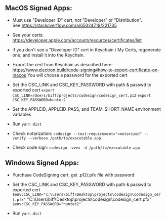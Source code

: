 

## MacOS Signed Apps:

- Must use "Developer ID" cert, not "Developer" or "Distribution".
  See:https://stackoverflow.com/a/65024719/221735

- See your certs: https://developer.apple.com/account/resources/certificates/list

- If you don't see a "Developer ID" cert in Keychain / My Certs, regenerate one,
  and install it into the Keychain.

- Export the cert from Keychain as described here:
  https://www.electron.build/code-signing#how-to-export-certificate-on-macos
  You will choose a password for the exported cert

- Set the CSC_LINK and CSC_KEY_PASSWORD with path & passwd to exported cert
  ` export CSC_LINK=/Users/biff/projects/codesign/codesign_cert.p12 `
  ` export CSC_KEY_PASSWORD=hunter2 `
  
- Set the APPLEID, APPLEID_PASS, and TEAM_SHORT_NAME environment variables
  
- Run `yarn dist`
  
- Check notarization:
  `codesign --test-requirement="=notarized" --verify --verbose /path/to/executable.app`

- Check code sign:
  `codesign -vvvv -d /path/to/executable.app`


## Windows Signed Apps:

- Purchase CodeSigning cert, get .p12/.pfx file with password

- Set the CSC_LINK and CSC_KEY_PASSWORD with path & passwd to exported cert
   ` $env:CSC_LINK="c:\users\biff\Desktop\projects\codesign\codesign_cert.pfx" `
                   "C:\Users\biff\Desktop\projects\codesign\codesign_cert.pfx"
   ` $env:CSC_KEY_PASSWORD="hunter2" ` 


- Run `yarn dist`

